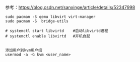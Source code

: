 参考：<https://blog.csdn.net/sanxinge/article/details/52347998>

```
sudo pacman -S qemu libvirt virt-manager
sudo pacman -S  bridge-utils

# systemctl start libvirtd    #启动libvirtd进程
# systemctl enable libvirtd   #开机自起


添加用户到kvm用户组 
usermod -a -G kvm <user_name>
```

